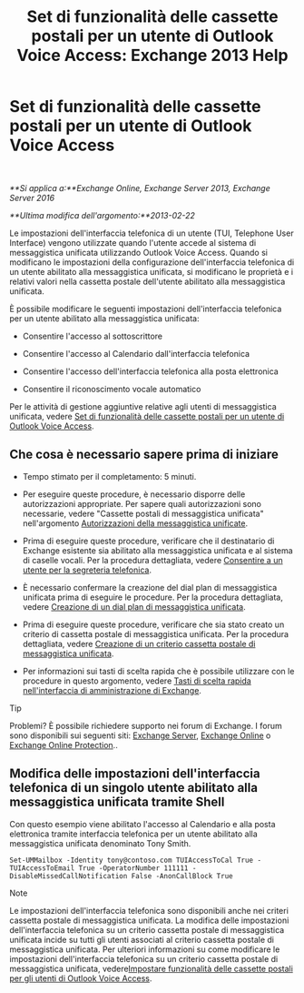﻿---
title: 'Set di funzionalità delle cassette postali per un utente di Outlook Voice Access: Exchange 2013 Help'
TOCTitle: Set di funzionalità delle cassette postali per un utente di Outlook Voice Access
ms:assetid: a56bfd75-7bc5-49b9-b098-06855a720dcd
ms:mtpsurl: https://technet.microsoft.com/it-it/library/Bb124030(v=EXCHG.150)
ms:contentKeyID: 50555650
ms.date: 05/22/2018
mtps_version: v=EXCHG.150
ms.translationtype: MT
---

# Set di funzionalità delle cassette postali per un utente di Outlook Voice Access

 

_**Si applica a:**Exchange Online, Exchange Server 2013, Exchange Server 2016_

_**Ultima modifica dell'argomento:**2013-02-22_

Le impostazioni dell'interfaccia telefonica di un utente (TUI, Telephone User Interface) vengono utilizzate quando l'utente accede al sistema di messaggistica unificata utilizzando Outlook Voice Access. Quando si modificano le impostazioni della configurazione dell'interfaccia telefonica di un utente abilitato alla messaggistica unificata, si modificano le proprietà e i relativi valori nella cassetta postale dell'utente abilitato alla messaggistica unificata.

È possibile modificare le seguenti impostazioni dell'interfaccia telefonica per un utente abilitato alla messaggistica unificata:

  - Consentire l'accesso al sottoscrittore

  - Consentire l'accesso al Calendario dall'interfaccia telefonica

  - Consentire l'accesso dell'interfaccia telefonica alla posta elettronica

  - Consentire il riconoscimento vocale automatico

Per le attività di gestione aggiuntive relative agli utenti di messaggistica unificata, vedere [Set di funzionalità delle cassette postali per un utente di Outlook Voice Access](set-mailbox-features-for-an-outlook-voice-access-user-exchange-2013-help.md).

## Che cosa è necessario sapere prima di iniziare

  - Tempo stimato per il completamento: 5 minuti.

  - Per eseguire queste procedure, è necessario disporre delle autorizzazioni appropriate. Per sapere quali autorizzazioni sono necessarie, vedere "Cassette postali di messaggistica unificata" nell'argomento [Autorizzazioni della messaggistica unificate](unified-messaging-permissions-exchange-2013-help.md).

  - Prima di eseguire queste procedure, verificare che il destinatario di Exchange esistente sia abilitato alla messaggistica unificata e al sistema di caselle vocali. Per la procedura dettagliata, vedere [Consentire a un utente per la segreteria telefonica](enable-a-user-for-voice-mail-exchange-2013-help.md).

  - È necessario confermare la creazione del dial plan di messaggistica unificata prima di eseguire le procedure. Per la procedura dettagliata, vedere [Creazione di un dial plan di messaggistica unificata](create-a-um-dial-plan-exchange-2013-help.md).

  - Prima di eseguire queste procedure, verificare che sia stato creato un criterio di cassetta postale di messaggistica unificata. Per la procedura dettagliata, vedere [Creazione di un criterio cassetta postale di messaggistica unificata](create-a-um-mailbox-policy-exchange-2013-help.md).

  - Per informazioni sui tasti di scelta rapida che è possibile utilizzare con le procedure in questo argomento, vedere [Tasti di scelta rapida nell'interfaccia di amministrazione di Exchange](keyboard-shortcuts-in-the-exchange-admin-center-exchange-online-protection-help.md).


> [!TIP]
> Problemi? È possibile richiedere supporto nei forum di Exchange. I forum sono disponibili sui seguenti siti: <A href="https://go.microsoft.com/fwlink/p/?linkid=60612">Exchange Server</A>, <A href="https://go.microsoft.com/fwlink/p/?linkid=267542">Exchange Online</A> o <A href="https://go.microsoft.com/fwlink/p/?linkid=285351">Exchange Online Protection</A>..



## Modifica delle impostazioni dell'interfaccia telefonica di un singolo utente abilitato alla messaggistica unificata tramite Shell

Con questo esempio viene abilitato l'accesso al Calendario e alla posta elettronica tramite interfaccia telefonica per un utente abilitato alla messaggistica unificata denominato Tony Smith.

    Set-UMMailbox -Identity tony@contoso.com TUIAccessToCal True -TUIAccessToEmail True -OperatorNumber 111111 -DisableMissedCallNotification False -AnonCallBlock True


> [!NOTE]
> Le impostazioni dell'interfaccia telefonica sono disponibili anche nei criteri cassetta postale di messaggistica unificata. La modifica delle impostazioni dell'interfaccia telefonica su un criterio cassetta postale di messaggistica unificata incide su tutti gli utenti associati al criterio cassetta postale di messaggistica unificata. Per ulteriori informazioni su come modificare le impostazioni dell'interfaccia telefonica su un criterio cassetta postale di messaggistica unificata, vedere<A href="set-mailbox-features-for-outlook-voice-access-users-exchange-2013-help.md">Impostare funzionalità delle cassette postali per gli utenti di Outlook Voice Access</A>.


